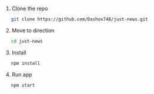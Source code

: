 1. Clone the repo
```sh
   git clone https://github.com/Dashox748/just-news.git
   ```
2. Move to direction
```sh
   cd just-news
   ```
3. Install
```sh
   npm install
   ```
4. Run app
```sh
   npm start
   ```